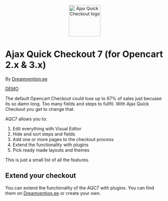 <p align="center"><a href="https://shopunity.net/extension/ajax-quick-checkout-lite" target="_blank" rel="noopener noreferrer"><img width="100" src="https://opencart.dreamvention.com/market/image/d_quickcheckout/logo.svg" alt="Ajax Quick Checkout logo"></a></p>

# Ajax Quick Checkout 7 (for Opencart  2.x & 3.x)

By [Dreamvention.ee](https://dreamvention.ee)

[DEMO](http://demo.shopunity.net/index.php?route=extension/demo&extension_download_id=79)

The default Opencart Checkout could lose up to 67% of sales just becuase its so damn long. Too many fields and steps to fullfil. With Ajax Quick Checkout you get to change that. 

AQC7 allows you to:
1. Edit everything with Visual Editor
2. Hide and sort steps and fields
3. Add one or more pages to the checkout process
4. Extend the functionality with plugins
5. Pick ready made layouts and themes

This is just a small list of all the features. 

## Extend your checkout
You can extend the functionality of the AQC7 with plugins. You can find them on [Dreamvention.ee](https://dreamvention.ee) or create your own.


